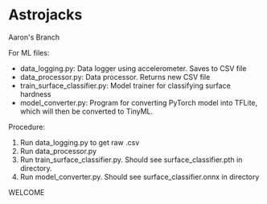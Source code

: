 # Astrojacks
Aaron's Branch

For ML files:

- data_logging.py: Data logger using accelerometer. Saves to CSV file
- data_processor.py: Data processor. Returns new CSV file
- train_surface_classifier.py: Model trainer for classifying surface hardness
- model_converter.py: Program for converting PyTorch model into TFLite, which will then be converted to TinyML. 

Procedure:
1. Run data_logging.py to get raw .csv
2. Run data_processor.py
3. Run train_surface_classifier.py. Should see surface_classifier.pth in directory.
4. Run model_converter.py. Should see surface_classifier.onnx in directory




WELCOME
